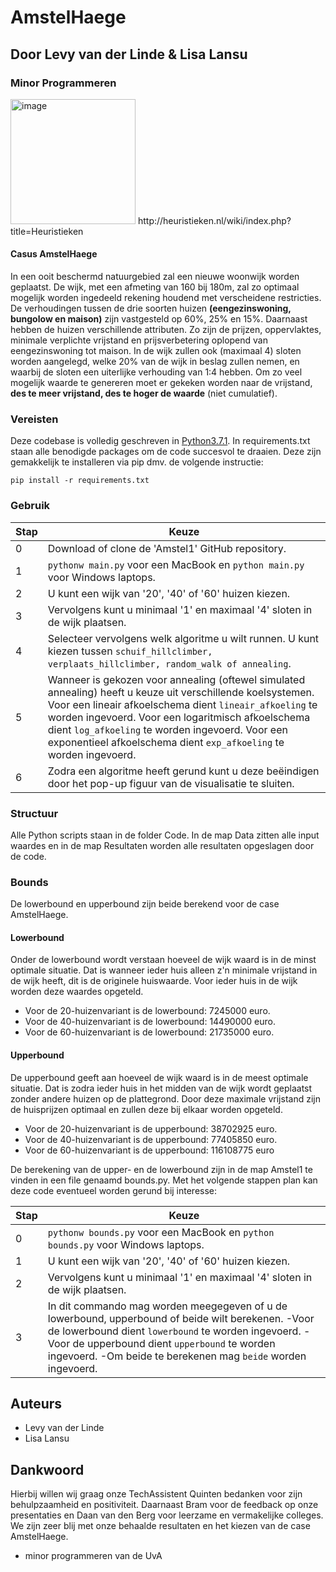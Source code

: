 # AmstelHaege
## Door Levy van der Linde & Lisa Lansu
### Minor Programmeren

<img width="200" alt="image" src="https://user-images.githubusercontent.com/47352487/58120398-75876900-7c05-11e9-8a51-82610d15c29d.png">
http://heuristieken.nl/wiki/index.php?title=Heuristieken

#### Casus AmstelHaege
In een ooit beschermd natuurgebied zal een nieuwe woonwijk worden geplaatst. De wijk, met een afmeting van 160 bij 180m, zal zo optimaal mogelijk worden ingedeeld rekening houdend met verscheidene restricties. De verhoudingen tussen de drie soorten huizen **(eengezinswoning, bungolow en maison)** zijn vastgesteld op 60%, 25% en 15%. Daarnaast hebben de huizen verschillende attributen. Zo zijn de prijzen, oppervlaktes, minimale verplichte vrijstand en prijsverbetering oplopend van eengezinswoning tot maison. In de wijk zullen ook (maximaal 4) sloten worden aangelegd, welke 20% van de wijk in beslag zullen nemen, en waarbij de sloten een uiterlijke verhouding van 1:4 hebben. Om zo veel mogelijk waarde te genereren moet er gekeken worden naar de vrijstand, **des te meer vrijstand, des te hoger de waarde** (niet cumulatief).


### Vereisten
Deze codebase is volledig geschreven in [Python3.7.1](https://www.python.org/downloads/). In requirements.txt staan alle benodigde packages om de code succesvol te draaien. Deze zijn gemakkelijk te installeren via pip dmv. de volgende instructie:
```
pip install -r requirements.txt
```

### Gebruik
| Stap | Keuze|
|--------|------------------------------|
| 0 | Download of clone de 'Amstel1' GitHub repository.
| 1 | `pythonw main.py` voor een MacBook en `python main.py` voor Windows laptops.
| 2 | U kunt een wijk van '20', '40' of '60' huizen kiezen. |
| 3 | Vervolgens kunt u minimaal '1' en maximaal '4' sloten in de wijk plaatsen.  |
| 4 | Selecteer vervolgens welk algoritme u wilt runnen. U kunt kiezen tussen `schuif_hillclimber, verplaats_hillclimber, random_walk of annealing`. |
| 5 | Wanneer is gekozen voor annealing (oftewel simulated annealing) heeft u keuze uit verschillende koelsystemen. Voor een lineair afkoelschema dient `lineair_afkoeling` te worden ingevoerd. Voor een logaritmisch afkoelschema dient `log_afkoeling` te worden ingevoerd. Voor een exponentieel afkoelschema dient `exp_afkoeling` te worden ingevoerd.
| 6 | Zodra een algoritme heeft gerund kunt u deze beëindigen door het pop-up figuur van de visualisatie te sluiten. |

### Structuur

Alle Python scripts staan in de folder Code. In de map Data zitten alle input waardes en in de map Resultaten worden alle resultaten opgeslagen door de code.



### Bounds
De lowerbound en upperbound zijn beide berekend voor de case AmstelHaege.

#### Lowerbound
Onder de lowerbound wordt verstaan hoeveel de wijk waard is in de minst optimale situatie. Dat is wanneer ieder huis alleen z'n minimale vrijstand in de wijk heeft, dit is de originele huiswaarde. Voor ieder huis in de wijk worden deze waardes opgeteld.

- Voor de 20-huizenvariant is de lowerbound: 7245000 euro.
- Voor de 40-huizenvariant is de lowerbound: 14490000 euro.
- Voor de 60-huizenvariant is de lowerbound: 21735000 euro.     

#### Upperbound
De upperbound geeft aan hoeveel de wijk waard is in de meest optimale situatie. Dat is zodra ieder huis in het midden van de wijk wordt geplaatst zonder andere huizen op de plattegrond. Door deze maximale vrijstand zijn de huisprijzen optimaal en zullen deze bij elkaar worden opgeteld.

- Voor de 20-huizenvariant is de upperbound: 38702925 euro.
- Voor de 40-huizenvariant is de upperbound: 77405850 euro.
- Voor de 60-huizenvariant is de upperbound: 116108775 euro


De berekening van de upper- en de lowerbound zijn in de map Amstel1 te vinden in een file genaamd bounds.py. Met het volgende stappen plan kan deze code eventueel worden gerund bij interesse:

| Stap | Keuze|
|--------|------------------------------|
| 0 |  `pythonw bounds.py` voor een MacBook en `python bounds.py` voor Windows laptops.
| 1 | U kunt een wijk van '20', '40' of '60' huizen kiezen. |
| 2 | Vervolgens kunt u minimaal '1' en maximaal '4' sloten in de wijk plaatsen.  |
| 3 | In dit commando mag worden meegegeven of u de lowerbound, upperbound of beide wilt berekenen. -Voor de lowerbound dient `lowerbound` te worden ingevoerd. -Voor de upperbound dient `upperbound` te worden ingevoerd. -Om beide te berekenen mag `beide` worden ingevoerd.|

## Auteurs

* Levy van der Linde
* Lisa Lansu

## Dankwoord

Hierbij willen wij graag onze TechAssistent Quinten bedanken voor zijn behulpzaamheid en positiviteit.
Daarnaast Bram voor de feedback op onze presentaties en Daan van den Berg voor leerzame en vermakelijke colleges. We zijn zeer blij met onze behaalde resultaten en het kiezen van de case AmstelHaege.

* minor programmeren van de UvA
